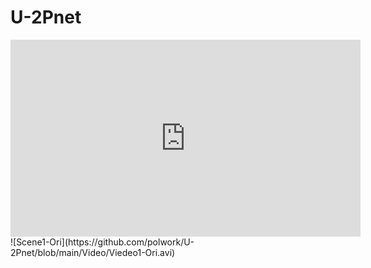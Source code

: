 # U-2Pnet

<iframe width="560" height="315" src="https://github.com/polwork/U-2Pnet/blob/main/Video/Viedeo1-Ori.avi" frameborder="0" allowfullscreen></iframe>
![Scene1-Ori](https://github.com/polwork/U-2Pnet/blob/main/Video/Viedeo1-Ori.avi)
